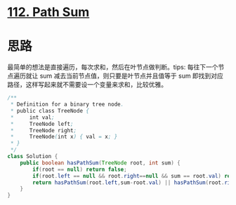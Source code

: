 # [112. Path Sum](https://leetcode.com/problems/path-sum/)

# 思路

最简单的想法是直接遍历，每次求和，然后在叶节点做判断。tips: 每往下一个节点遍历就让 sum 减去当前节点值，则只要是叶节点并且值等于 sum 即找到对应路径，这样写起来就不需要设一个变量来求和，比较优雅。

```java
/**
 * Definition for a binary tree node.
 * public class TreeNode {
 *     int val;
 *     TreeNode left;
 *     TreeNode right;
 *     TreeNode(int x) { val = x; }
 * }
 */
class Solution {
    public boolean hasPathSum(TreeNode root, int sum) {
        if(root == null) return false;
        if(root.left == null && root.right==null && sum == root.val) return true;
        return hasPathSum(root.left,sum-root.val) || hasPathSum(root.right,sum-root.val);
    }
}
```

